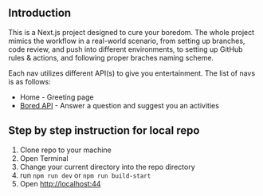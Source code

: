 ## Introduction
This is a Next.js project designed to cure your boredom. The whole project mimics the workflow in a real-world scenario, from setting up branches, code review, and push into different environments, to setting up GitHub rules & actions, and following proper braches naming scheme.

Each nav utilizes different API(s) to give you entertainment. The list of navs is as follows:
- Home - Greeting page
- [Bored API](https://www.boredapi.com/) - Answer a question and suggest you an activities

## Step by step instruction for local repo
1. Clone repo to your machine
2. Open Terminal
3. Change your current directory into the repo directory
4. run `npm run dev` or `npm run build-start`
5. Open [http://localhost:44](http://localhost:44)